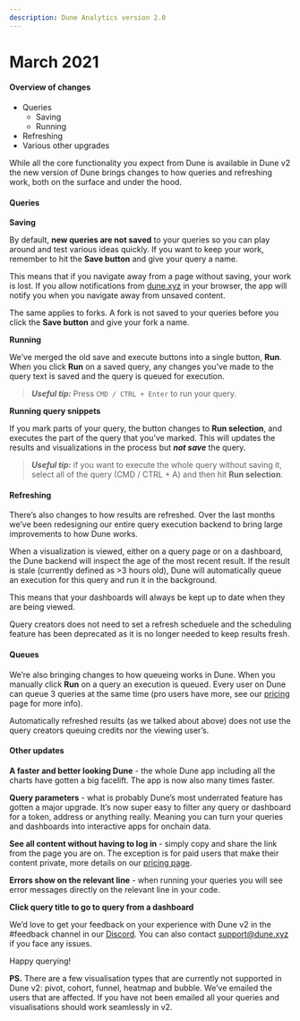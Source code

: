 ```yaml
---
description: Dune Analytics version 2.0
---
```


# March 2021

#### Overview of changes <a id="Overview-of-changes"></a>

* Queries
  * Saving
  * Running
* Refreshing
* Various other upgrades

While all the core functionality you expect from Dune is available in Dune v2 the new version of Dune brings changes to how queries and refreshing work, both on the surface and under the hood.

#### Queries <a id="Queries"></a>

**Saving**

By default, **new queries are not saved** to your queries so you can play around and test various ideas quickly. If you want to keep your work, remember to hit the **Save button** and give your query a name.

This means that if you navigate away from a page without saving, your work is lost. If you allow notifications from [dune.xyz](http://dune.xyz/) in your browser, the app will notify you when you navigate away from unsaved content.

The same applies to forks. A fork is not saved to your queries before you click the **Save button** and give your fork a name.

**Running**

We’ve merged the old save and execute buttons into a single button, **Run**. When you click **Run** on a saved query, any changes you’ve made to the query text is saved and the query is queued for execution.

> _**Useful tip:**_ Press `CMD / CTRL + Enter` to run your query.

**Running query snippets**

If you mark parts of your query, the button changes to **Run selection**, and executes the part of the query that you’ve marked. This will updates the results and visualizations in the process but _**not save**_ the query.

> _**Useful tip:**_ if you want to execute the whole query without saving it, select all of the query \(CMD / CTRL + A\) and then hit **Run selection**.

#### Refreshing <a id="Refreshing"></a>

There’s also changes to how results are refreshed. Over the last months we’ve been redesigning our entire query execution backend to bring large improvements to how Dune works.

When a visualization is viewed, either on a query page or on a dashboard, the Dune backend will inspect the age of the most recent result. If the result is stale \(currently defined as &gt;3 hours old\), Dune will automatically queue an execution for this query and run it in the background.

This means that your dashboards will always be kept up to date when they are being viewed.

Query creators does not need to set a refresh scheduele and the scheduling feature has been deprecated as it is no longer needed to keep results fresh.

#### Queues <a id="Queues"></a>

We’re also bringing changes to how queueing works in Dune. When you manually click **Run** on a query an execution is queued. Every user on Dune can queue 3 queries at the same time \(pro users have more, see our [pricing](https://hackmd.io/YOP3YIgaRAejTPE190sOjw?view) page for more info\).

Automatically refreshed results \(as we talked about above\) does not use the query creators queuing credits nor the viewing user’s.

#### Other updates <a id="Other-updates"></a>

**A faster and better looking Dune** - the whole Dune app including all the charts have gotten a big facelift. The app is now also many times faster.

**Query parameters** - what is probably Dune’s most underrated feature has gotten a major upgrade. It’s now super easy to filter any query or dashboard for a token, address or anything really. Meaning you can turn your queries and dashboards into interactive apps for onchain data.

**See all content without having to log in** - simply copy and share the link from the page you are on. The exception is for paid users that make their content private, more details on our [pricing page](https://hackmd.io/YOP3YIgaRAejTPE190sOjw?view).

**Errors show on the relevant line** - when running your queries you will see error messages directly on the relevant line in your code.

**Click query title to go to query from a dashboard**

We’d love to get your feedback on your experience with Dune v2 in the \#feedback channel in our [Discord](https://discord.com/invite/ErrzwBz). You can also contact [support@dune.xyz](mailto:support@dune.xyz) if you face any issues.

Happy querying!

**PS.** There are a few visualisation types that are currently not supported in Dune v2: pivot, cohort, funnel, heatmap and bubble. We’ve emailed the users that are affected. If you have not been emailed all your queries and visualisations should work seamlessly in v2.

